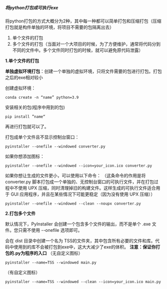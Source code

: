 ##### 将python打包成可执行exe

将python打包的方式大概分为2种，其中每一种都可以简单打包和压缩打包（压缩打包就是构件单独的环境，将项目不需要的包隔离出去）

1. 单个文件的打包
2. 多个文件的打包（当面对一个大项目的时候，为了方便维护，通常将代码分到不同的文件中。多个文件同时打包的时候，就可以避免原代码泄露）

**1.单个文件的打包**

**单独虚拟环境打包**：创建一个单独的虚拟环境，只将文件需要的包进行打包。打包之后的exe相对较小

创建虚拟环境：

```
conda create -n “name” python=3.9
```

安装相关的包(程序中用到的包)

```
pip install ”name“
```

再进行打包就可以了。

打包成单个文件且不显示控制台窗口：

```
pyinstaller --onefile --windowed converter.py
```

如果你想添加图标：

```
pyinstaller --onefile --windowed --icon=your_icon.ico converter.py
```

如果你想让生成的文件更小，可以使用以下命令：
（这条命令的作用是将 converter.py 脚本打包成一个单独的、无控制台窗口的可执行文件，并在打包过程中不使用 UPX 压缩，同时清理掉旧的构建文件。这样生成的可执行文件适合用于 GUI 应用程序，并且在某些情况下可能更稳定（因为没有使用 UPX 压缩））
```
pyinstaller --onefile --windowed --clean --noupx converter.py
```
**2.打包多个文件**

默认情况下，PyInstaller 会创建一个包含多个文件的输出，而不是单个 .exe 文件。您只需不使用 --onefile 选项即可。

会在 dist 目录中创建一个名为 TSS的文件夹，其中包含所有必要的文件和库。代码中使用到的库不会被打包到exe中，这大大减少了exe的体积。
**注意：保证你打包的.py为程序的入口**
（无自定义图标）
```
pyinstaller --name=TSS --windowed main.py
```

（有自定义图标）

```
pyinstaller --name=TSS --windowed --clean --icon=your_icon.ico main.py
```
